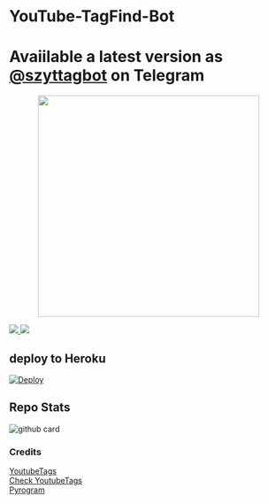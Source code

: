# YouTube-TagFind-Bot


# Avaiilable a latest version as [@szyttagbot](http://t.me/szyttagbot) on Telegram

<p align="center"><a href="https://t.me/szrosebot"><img src="https://telegra.ph/file/aa4746dd689168c880b95.jpg" width="400"></a></p>
<p align="center"></P>

<a href="https://t.me/slbotzone"><img src="https://img.shields.io/badge/support%20group-blue.svg?style=for-the-badge&logo=Telegram">
</a> <a href="https://t.me/SL_bot_zone"><img src="https://img.shields.io/badge/Join-Updates%20Channel-blue.svg?style=for-the-badge&logo=Telegram"></a>


##  deploy to Heroku 

[![Deploy](https://www.herokucdn.com/deploy/button.svg)](https://heroku.com/deploy?template=https://github.com/youtubeslgeekshow/sz-rose-bot)  
     


## Repo Stats
![github card](https://github-readme-stats.vercel.app/api/pin/?username=youtubeslgeekshow&repo=sz-rose-bot&theme=dark)


### Credits 
[YoutubeTags](https://pypi.org/project/YoutubeTags)<br>
[Check YoutubeTags](https://github.com/bughunter0/Youtubetags)<br>
[Pyrogram](https://docs.pyrogram.org/)
